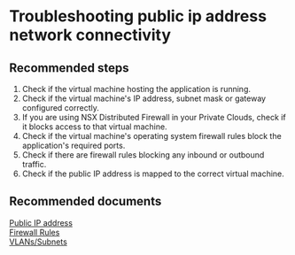 # Troubleshooting public ip address network connectivity 

## **Recommended steps**

1. Check if the virtual machine hosting the application is running. <br>
2. Check if the virtual machine's IP address, subnet mask or gateway configured correctly. <br>
3. If you are using NSX Distributed Firewall in your Private Clouds, check if it blocks access to that virtual machine. <br>
4. Check if the virtual machine's operating system firewall rules block the application's required ports. <br>
5. Check if there are firewall rules blocking any inbound or outbound traffic. <br>
6. Check if the public IP address is mapped to the correct virtual machine. <br>

## **Recommended documents**

[Public IP address](https://docs.cloudsimple.com/csportal/network/publicips/)<br>
[Firewall Rules](https://docs.cloudsimple.com/csportal/network/firewall/#firewall-rules)<br>
[VLANs/Subnets](https://docs.cloudsimple.com/csportal/network/vlansubnet/)